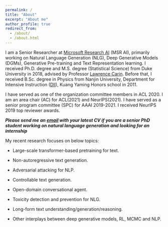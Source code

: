 ```yaml
---
permalink: /
title: "About"
excerpt: "About me"
author_profile: true
redirect_from: 
  - /about/
  - /about.html
---
```


I am a Senior Researcher at [Microsoft Research AI](https://www.microsoft.com/en-us/research/group/natural-language-processing/) (MSR AI), primarily working on Natural Language Generation (NLG), Deep Generative Models (DGMs), Generative Pre-training and Text Representation learning. I received Ph.D. degree and M.S. degree (Statistical Science) from Duke University in 2018, advised by Professor [Lawrence Carin](http://people.ee.duke.edu/~lcarin/). Before that, I received B.Sc. degree in Physics from Nanjin University, Department for Intensive Instruction ([DII](http://dii.nju.edu.cn/kuangym/?lang=en)), Kuang Yaming Honors school in 2011.

I have served as one of the organization committee members in ACL 2020. I am an area chair (AC) for ACL(2021) and NeurIPS(2021). I have served as a senior program committee (SPC) for AAAI 2019-2021. I received NeurIPS 2019 top reviewer awards. 

***Please send me an [email](mailto:yizzhang@microsoft.com) with your latest CV if you are a senior PhD student working on natural language generation and looking for an internship***

My recent research focuses on below topics:

- Large-scale transformer-based pretraining for text.

- Non-autoregressive text generation.

- Adversarial attacking for NLP. 

- Controllable text generation.

- Open-domain conversational agent. 

- Toxicity detection and prevention for NLG. 

- Long-form text understanding/generation/reasoning.

- Other interplays between deep generative models, RL, MCMC and NLP. 



